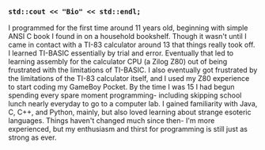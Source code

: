 ### `std::cout << "Bio" << std::endl;`

I programmed for the first time around 11 years old, beginning with simple ANSI C book I found in on a household bookshelf. Though it wasn't until I came in contact with a TI-83 calculator around 13 that things really took off. I learned TI-BASIC essentially by trial and error. Eventually that led to learning assembly for the calculator CPU (a Zilog Z80) out of being frustrated with the limitations of TI-BASIC. I also eventually got frustrated by the limitations of the TI-83 calculator itself, and I used my Z80 experience to start coding my GameBoy Pocket. By the time I was 15 I had begun spending every spare moment programming- including skipping school lunch nearly everyday to go to a computer lab. I gained familiarity with Java, C, C++, and Python, mainly, but also loved learning about strange esoteric languages. Things haven't changed much since then- I'm more experienced, but my enthusiasm and thirst for programming is still just as strong as ever.

<!--
**emabrey/emabrey** is a ✨ _special_ ✨ repository because its `README.md` (this file) appears on your GitHub profile.

Here are some ideas to get you started:

- 🔭 I’m currently working on ...
- 🌱 I’m currently learning ...
- 👯 I’m looking to collaborate on ...
- 🤔 I’m looking for help with ...
- 💬 Ask me about ...
- 📫 How to reach me: ...
- 😄 Pronouns: ...
- ⚡ Fun fact: ...
-->
